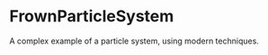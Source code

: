 FrownParticleSystem
===================

A complex example of a particle system, using modern techniques.
